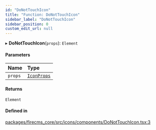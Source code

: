 ```yaml
---
id: "DoNotTouchIcon"
title: "Function: DoNotTouchIcon"
sidebar_label: "DoNotTouchIcon"
sidebar_position: 0
custom_edit_url: null
---
```


▸ **DoNotTouchIcon**(`props`): `Element`

#### Parameters

| Name | Type |
| :------ | :------ |
| `props` | [`IconProps`](../types/IconProps.md) |

#### Returns

`Element`

#### Defined in

[packages/firecms_core/src/icons/components/DoNotTouchIcon.tsx:3](https://github.com/FireCMSco/firecms/blob/d45f3739/packages/firecms_core/src/icons/components/DoNotTouchIcon.tsx#L3)
